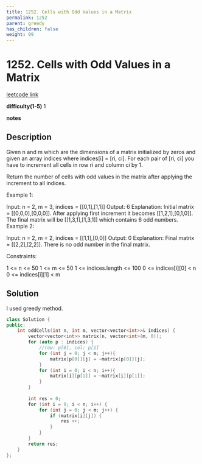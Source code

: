 ```yaml
---
title: 1252. Cells with Odd Values in a Matrix
permalink: 1252
parent: greedy
has_children: false
weight: 99
---
```

# 1252. Cells with Odd Values in a Matrix
[leetcode link](https://leetcode.com/problems/cells-with-odd-values-in-a-matrix/)

**difficulty(1-5)** 
1

**notes**   


## Description
Given n and m which are the dimensions of a matrix initialized by zeros and given an array indices where indices[i] = [ri, ci]. For each pair of [ri, ci] you have to increment all cells in row ri and column ci by 1.

Return the number of cells with odd values in the matrix after applying the increment to all indices.

 

Example 1:


Input: n = 2, m = 3, indices = [[0,1],[1,1]]
Output: 6
Explanation: Initial matrix = [[0,0,0],[0,0,0]].
After applying first increment it becomes [[1,2,1],[0,1,0]].
The final matrix will be [[1,3,1],[1,3,1]] which contains 6 odd numbers.
Example 2:


Input: n = 2, m = 2, indices = [[1,1],[0,0]]
Output: 0
Explanation: Final matrix = [[2,2],[2,2]]. There is no odd number in the final matrix.
 

Constraints:

1 <= n <= 50
1 <= m <= 50
1 <= indices.length <= 100
0 <= indices[i][0] < n
0 <= indices[i][1] < m

## Solution
I used greedy method.

```c++
class Solution {
public:
    int oddCells(int n, int m, vector<vector<int>>& indices) {
        vector<vector<int>> matrix(n, vector<int>(m, 0));
        for (auto p : indices) {
            //row: p[0], col: p[1]
            for (int j = 0; j < m; j++){
                matrix[p[0]][j] = ~matrix[p[0]][j];
            }
            for (int i = 0; i < n; i++){
                matrix[i][p[1]] = ~matrix[i][p[1]];
            }
        }
        
        int res = 0;
        for (int i = 0; i < n; i++) {
            for (int j = 0; j < m; j++) {
                if (matrix[i][j]) {
                    res ++;
                }
            }
        }
        return res;
    }
};
```


